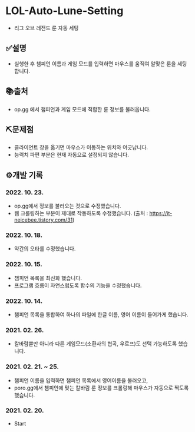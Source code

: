 # LOL-Auto-Lune-Setting
- 리그 오브 레전드 룬 자동 세팅

## ✅설명
- 실행한 후 챔피언 이름과 게임 모드를 입력하면 마우스를 움직여 알맞은 룬을 세팅합니다.

## 📚출처
- op.gg 에서 챔피언과 게임 모드에 적합한 룬 정보를 불러옵니다.

## ⛏문제점
- 클라이언트 창을 옮기면 마우스가 이동하는 위치와 어긋납니다.
- 능력치 파편 부분은 현재 자동으로 설정되지 않습니다.

## ⚙개발 기록
### 2022. 10. 23.
- op.gg에서 정보를 불러오는 것으로 수정했습니다.
- 웹 크롤링하는 부분이 제대로 작동하도록 수정했습니다. (출처 : https://it-neicebee.tistory.com/31)
### 2022. 10. 18.
- 약간의 오타를 수정했습니다.
### 2022. 10. 15.
- 챔피언 목록을 최신화 했습니다.
- 프로그램 흐름이 자연스럽도록 함수의 기능을 수정했습니다.
### 2022. 10. 14.
- 챔피언 목록을 통합하여 하나의 파일에 한글 이름, 영어 이름이 들어가게 했습니다.
### 2021. 02. 26.
- 칼바람뿐만 아니라 다른 게임모드(소환사의 협곡, 우르프)도 선택 가능하도록 했습니다.
### 2021. 02. 21. ~ 25.
- 챔피언 이름을 입력하면 챔피언 목록에서 영어이름을 불러오고,
- poro.gg에서 챔피언에 맞는 칼바람 룬 정보를 크롤링해 마우스가 자동으로 찍도록 했습니다.
### 2021. 02. 20.
- Start
